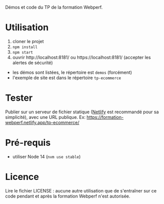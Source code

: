 Démos et code du TP de la formation Webperf.

# Utilisation

1. cloner le projet
2. `npm install`
3. `npm start`
4. ouvrir http://localhost:8181/ ou https://localhost:8181/ (accepter les alertes de sécurité)

- les démos sont listées, le répertoire est `demos` (forcément)
- l'exemple de site est dans le répertoire `tp-ecommerce`

# Tester

Publier sur un serveur de fichier statique ([Netlify](https://app.netlify.com/signup) est recommandé pour sa simplicité), avec une URL publique. Ex: https://formation-webperf.netlify.app/tp-ecommerce/

# Pré-requis

- utiliser Node 14 (`nvm use stable`)

# Licence

Lire le fichier LICENSE : aucune autre utilisation que de s'entraîner sur ce code pendant et après la formation Webperf n'est autorisée.
